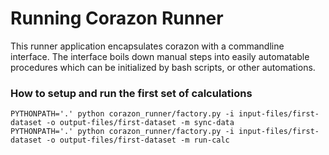 # Running Corazon Runner

This runner application encapsulates corazon with a commandline interface. The interface boils down manual steps into
easily automatable procedures which can be initialized by bash scripts, or other automations.

### How to setup and run the first set of calculations

```
PYTHONPATH='.' python corazon_runner/factory.py -i input-files/first-dataset -o output-files/first-dataset -m sync-data
PYTHONPATH='.' python corazon_runner/factory.py -i input-files/first-dataset -o output-files/first-dataset -m run-calc
```
